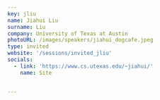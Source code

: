 ```yaml
---
key: jliu
name: Jiahui Liu
surname: Liu
company: University of Texas at Austin
photoURL: /images/speakers/jiahui_dogcafe.jpeg
type: invited
website: '/sessions/invited_jliu'
socials:
  - link: 'https://www.cs.utexas.edu/~jiahui/'
    name: Site


---
```

